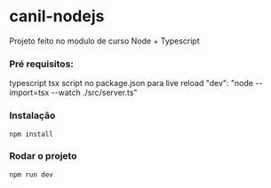 # canil-nodejs
Projeto feito no modulo de curso Node + Typescript

### Pré requisitos:
 typescript
 tsx
 script no package.json para live reload
 "dev": "node --import=tsx --watch ./src/server.ts"

 ### Instalação
 `npm install`

 ### Rodar o projeto
 `npm run dev`